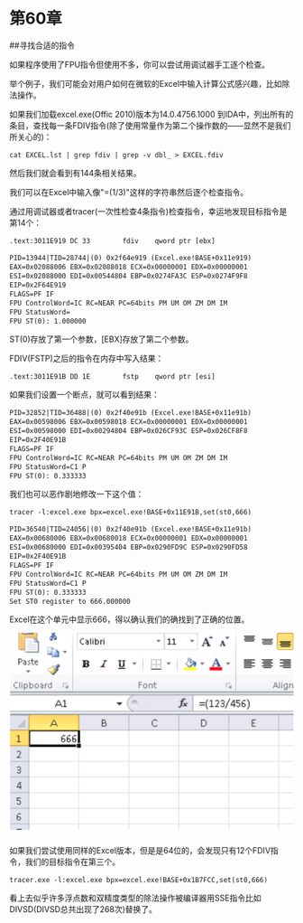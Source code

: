 # 第60章 
##寻找合适的指令

如果程序使用了FPU指令但使用不多，你可以尝试用调试器手工逐个检查。

举个例子，我们可能会对用户如何在微软的Excel中输入计算公式感兴趣，比如除法操作。

如果我们加载excel.exe(Offic 2010)版本为14.0.4756.1000 到IDA中，列出所有的条目，查找每一条FDIV指令(除了使用常量作为第二个操作数的——显然不是我们所关心的)：

```
cat EXCEL.lst | grep fdiv | grep -v dbl_ > EXCEL.fdiv
```
然后我们就会看到有144条相关结果。

我们可以在Excel中输入像"=(1/3)"这样的字符串然后逐个检查指令。

通过用调试器或者tracer(一次性检查4条指令)检查指令，幸运地发现目标指令是第14个：

```
.text:3011E919 DC 33		fdiv    qword ptr [ebx]
```
```
PID=13944|TID=28744|(0) 0x2f64e919 (Excel.exe!BASE+0x11e919)
EAX=0x02088006 EBX=0x02088018 ECX=0x00000001 EDX=0x00000001
ESI=0x02088000 EDI=0x00544804 EBP=0x0274FA3C ESP=0x0274F9F8
EIP=0x2F64E919
FLAGS=PF IF
FPU ControlWord=IC RC=NEAR PC=64bits PM UM OM ZM DM IM
FPU StatusWord=
FPU ST(0): 1.000000
```
ST(0)存放了第一个参数，[EBX]存放了第二个参数。

FDIV(FSTP)之后的指令在内存中写入结果：

```	
.text:3011E91B DD 1E		fstp    qword ptr [esi]
```

如果我们设置一个断点，就可以看到结果：

```
PID=32852|TID=36488|(0) 0x2f40e91b (Excel.exe!BASE+0x11e91b)
EAX=0x00598006 EBX=0x00598018 ECX=0x00000001 EDX=0x00000001
ESI=0x00598000 EDI=0x00294804 EBP=0x026CF93C ESP=0x026CF8F8
EIP=0x2F40E91B
FLAGS=PF IF
FPU ControlWord=IC RC=NEAR PC=64bits PM UM OM ZM DM IM
FPU StatusWord=C1 P
FPU ST(0): 0.333333

```

我们也可以恶作剧地修改一下这个值：

```
tracer -l:excel.exe bpx=excel.exe!BASE+0x11E91B,set(st0,666)
```
```
PID=36540|TID=24056|(0) 0x2f40e91b (Excel.exe!BASE+0x11e91b)
EAX=0x00680006 EBX=0x00680018 ECX=0x00000001 EDX=0x00000001
ESI=0x00680000 EDI=0x00395404 EBP=0x0290FD9C ESP=0x0290FD58
EIP=0x2F40E91B
FLAGS=PF IF
FPU ControlWord=IC RC=NEAR PC=64bits PM UM OM ZM DM IM
FPU StatusWord=C1 P
FPU ST(0): 0.333333
Set ST0 register to 666.000000

```

Excel在这个单元中显示666，得以确认我们的确找到了正确的位置。

![](img/60-1.png)

如果我们尝试使用同样的Excel版本，但是是64位的，会发现只有12个FDIV指令，我们的目标指令在第三个。

```
tracer.exe -l:excel.exe bpx=excel.exe!BASE+0x1B7FCC,set(st0,666)
```

看上去似乎许多浮点数和双精度类型的除法操作被编译器用SSE指令比如DIVSD(DIVSD总共出现了268次)替换了。


